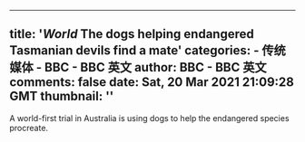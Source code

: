 
---
title: '_World_ The dogs helping endangered Tasmanian devils find a mate'
categories: 
    - 传统媒体
    - BBC - BBC 英文
author: BBC - BBC 英文
comments: false
date: Sat, 20 Mar 2021 21:09:28 GMT
thumbnail: ''
---

<div>   
A world-first trial in Australia is using dogs to help the endangered species procreate.  
</div>
            